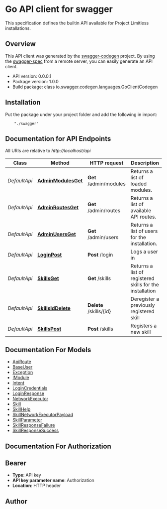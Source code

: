 # Go API client for swagger

This specification defines the builtin API available for Project Limitless installations.

## Overview
This API client was generated by the [swagger-codegen](https://github.com/swagger-api/swagger-codegen) project.  By using the [swagger-spec](https://github.com/swagger-api/swagger-spec) from a remote server, you can easily generate an API client.

- API version: 0.0.0.1
- Package version: 1.0.0
- Build package: class io.swagger.codegen.languages.GoClientCodegen

## Installation
Put the package under your project folder and add the following in import:
```
    "./swagger"
```

## Documentation for API Endpoints

All URIs are relative to *http://localhost/api*

Class | Method | HTTP request | Description
------------ | ------------- | ------------- | -------------
*DefaultApi* | [**AdminModulesGet**](docs/DefaultApi.md#adminmodulesget) | **Get** /admin/modules | Returns a list of loaded modules.
*DefaultApi* | [**AdminRoutesGet**](docs/DefaultApi.md#adminroutesget) | **Get** /admin/routes | Returns a list of available API routes.
*DefaultApi* | [**AdminUsersGet**](docs/DefaultApi.md#adminusersget) | **Get** /admin/users | Returns a list of users for the installation.
*DefaultApi* | [**LoginPost**](docs/DefaultApi.md#loginpost) | **Post** /login | Logs a user in
*DefaultApi* | [**SkillsGet**](docs/DefaultApi.md#skillsget) | **Get** /skills | Returns a list of registered skills for the installation
*DefaultApi* | [**SkillsIdDelete**](docs/DefaultApi.md#skillsiddelete) | **Delete** /skills/{id} | Deregister a previously registered skill
*DefaultApi* | [**SkillsPost**](docs/DefaultApi.md#skillspost) | **Post** /skills | Registers a new skill


## Documentation For Models

 - [ApiRoute](docs/ApiRoute.md)
 - [BaseUser](docs/BaseUser.md)
 - [Exception](docs/Exception.md)
 - [IModule](docs/IModule.md)
 - [Intent](docs/Intent.md)
 - [LoginCredentials](docs/LoginCredentials.md)
 - [LoginResponse](docs/LoginResponse.md)
 - [NetworkExecutor](docs/NetworkExecutor.md)
 - [Skill](docs/Skill.md)
 - [SkillHelp](docs/SkillHelp.md)
 - [SkillNetworkExecutorPayload](docs/SkillNetworkExecutorPayload.md)
 - [SkillParameter](docs/SkillParameter.md)
 - [SkillResponseFailure](docs/SkillResponseFailure.md)
 - [SkillResponseSuccess](docs/SkillResponseSuccess.md)


## Documentation For Authorization


## Bearer

- **Type**: API key 
- **API key parameter name**: Authorization
- **Location**: HTTP header


## Author



